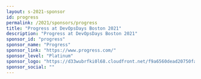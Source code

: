 ```yaml
---
layout: s-2021-sponsor
id: progress
permalink: /2021/sponsors/progress
title: "Progress at DevOpsDays Boston 2021"
description: "Progress at DevOpsDays Boston 2021"
sponsor_id: "progress"
sponsor_name: "Progress"
sponsor_link: "https://www.progress.com/"
sponsor_level: "Platinum"
sponsor_logo: "https://d33wubrfki0l68.cloudfront.net/f9a6560dead20750facf16902178ec4e89bcc8cb/6730b/img/sponsors/progress.png"
sponsor_social: ""
---
```

  
